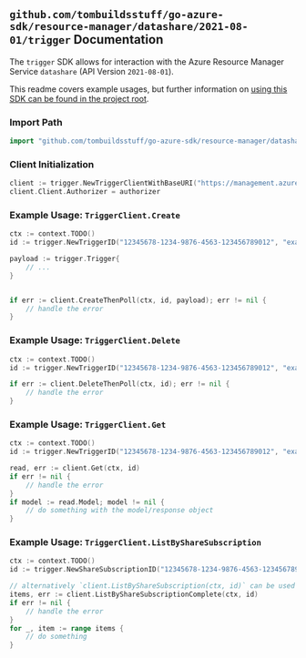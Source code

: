 
## `github.com/tombuildsstuff/go-azure-sdk/resource-manager/datashare/2021-08-01/trigger` Documentation

The `trigger` SDK allows for interaction with the Azure Resource Manager Service `datashare` (API Version `2021-08-01`).

This readme covers example usages, but further information on [using this SDK can be found in the project root](https://github.com/tombuildsstuff/go-azure-sdk/tree/main/docs).

### Import Path

```go
import "github.com/tombuildsstuff/go-azure-sdk/resource-manager/datashare/2021-08-01/trigger"
```


### Client Initialization

```go
client := trigger.NewTriggerClientWithBaseURI("https://management.azure.com")
client.Client.Authorizer = authorizer
```


### Example Usage: `TriggerClient.Create`

```go
ctx := context.TODO()
id := trigger.NewTriggerID("12345678-1234-9876-4563-123456789012", "example-resource-group", "accountValue", "shareSubscriptionValue", "triggerValue")

payload := trigger.Trigger{
	// ...
}


if err := client.CreateThenPoll(ctx, id, payload); err != nil {
	// handle the error
}
```


### Example Usage: `TriggerClient.Delete`

```go
ctx := context.TODO()
id := trigger.NewTriggerID("12345678-1234-9876-4563-123456789012", "example-resource-group", "accountValue", "shareSubscriptionValue", "triggerValue")

if err := client.DeleteThenPoll(ctx, id); err != nil {
	// handle the error
}
```


### Example Usage: `TriggerClient.Get`

```go
ctx := context.TODO()
id := trigger.NewTriggerID("12345678-1234-9876-4563-123456789012", "example-resource-group", "accountValue", "shareSubscriptionValue", "triggerValue")

read, err := client.Get(ctx, id)
if err != nil {
	// handle the error
}
if model := read.Model; model != nil {
	// do something with the model/response object
}
```


### Example Usage: `TriggerClient.ListByShareSubscription`

```go
ctx := context.TODO()
id := trigger.NewShareSubscriptionID("12345678-1234-9876-4563-123456789012", "example-resource-group", "accountValue", "shareSubscriptionValue")

// alternatively `client.ListByShareSubscription(ctx, id)` can be used to do batched pagination
items, err := client.ListByShareSubscriptionComplete(ctx, id)
if err != nil {
	// handle the error
}
for _, item := range items {
	// do something
}
```
